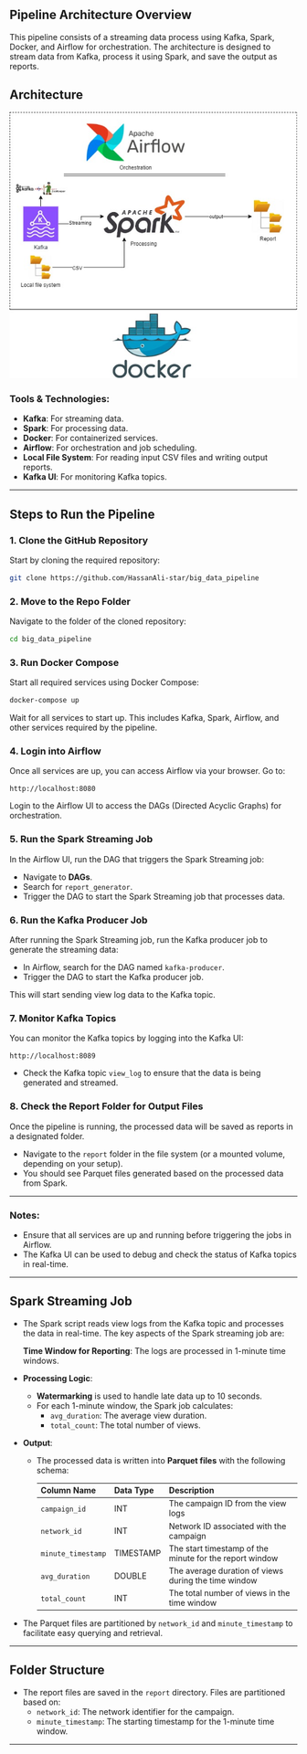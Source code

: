 
## Pipeline Architecture Overview

This pipeline consists of a streaming data process using Kafka, Spark, Docker, and Airflow for orchestration. The architecture is designed to stream data from Kafka, process it using Spark, and save the output as reports.
## Architecture

![Pipeline Architecture](big_data_pipeline.jpg)

### Tools & Technologies:
- **Kafka**: For streaming data.
- **Spark**: For processing data.
- **Docker**: For containerized services.
- **Airflow**: For orchestration and job scheduling.
- **Local File System**: For reading input CSV files and writing output reports.
- **Kafka UI**: For monitoring Kafka topics.

---

## Steps to Run the Pipeline

### 1. Clone the GitHub Repository
Start by cloning the required repository:

```bash
git clone https://github.com/HassanAli-star/big_data_pipeline
```

### 2. Move to the Repo Folder
Navigate to the folder of the cloned repository:

```bash
cd big_data_pipeline
```

### 3. Run Docker Compose
Start all required services using Docker Compose:

```bash
docker-compose up
```

Wait for all services to start up. This includes Kafka, Spark, Airflow, and other services required by the pipeline.

### 4. Login into Airflow
Once all services are up, you can access Airflow via your browser. Go to:

```text
http://localhost:8080
```

Login to the Airflow UI to access the DAGs (Directed Acyclic Graphs) for orchestration.

### 5. Run the Spark Streaming Job
In the Airflow UI, run the DAG that triggers the Spark Streaming job:

- Navigate to **DAGs**.
- Search for `report_generator`.
- Trigger the DAG to start the Spark Streaming job that processes data.

### 6. Run the Kafka Producer Job
After running the Spark Streaming job, run the Kafka producer job to generate the streaming data:

- In Airflow, search for the DAG named `kafka-producer`.
- Trigger the DAG to start the Kafka producer job.
  
This will start sending view log data to the Kafka topic.

### 7. Monitor Kafka Topics
You can monitor the Kafka topics by logging into the Kafka UI:

```text
http://localhost:8089
```

- Check the Kafka topic `view_log` to ensure that the data is being generated and streamed.

### 8. Check the Report Folder for Output Files
Once the pipeline is running, the processed data will be saved as reports in a designated folder.

- Navigate to the `report` folder in the file system (or a mounted volume, depending on your setup).
- You should see Parquet files generated based on the processed data from Spark.

---

### Notes:
- Ensure that all services are up and running before triggering the jobs in Airflow.
- The Kafka UI can be used to debug and check the status of Kafka topics in real-time.

---

## Spark Streaming Job

- The Spark script reads view logs from the Kafka topic and processes the data in real-time. The key aspects of the Spark streaming job are:

  **Time Window for Reporting**: The logs are processed in 1-minute time windows.

- **Processing Logic**:
  - **Watermarking** is used to handle late data up to 10 seconds.
  - For each 1-minute window, the Spark job calculates:
    - `avg_duration`: The average view duration.
    - `total_count`: The total number of views.
  
- **Output**:
  - The processed data is written into **Parquet files** with the following schema:

    | Column Name        | Data Type | Description                                                |
    |--------------------|-----------|------------------------------------------------------------|
    | `campaign_id`       | INT       | The campaign ID from the view logs                         |
    | `network_id`        | INT       | Network ID associated with the campaign                    |
    | `minute_timestamp`  | TIMESTAMP | The start timestamp of the minute for the report window     |
    | `avg_duration`      | DOUBLE    | The average duration of views during the time window        |
    | `total_count`       | INT       | The total number of views in the time window                |

- The Parquet files are partitioned by `network_id` and `minute_timestamp` to facilitate easy querying and retrieval.

---

## Folder Structure

- The report files are saved in the `report` directory. Files are partitioned based on:
  - `network_id`: The network identifier for the campaign.
  - `minute_timestamp`: The starting timestamp for the 1-minute time window.

---
